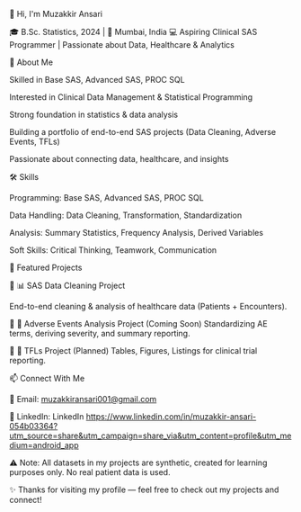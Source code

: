 👋 Hi, I'm Muzakkir Ansari

🎓 B.Sc. Statistics, 2024 | 📍 Mumbai, India
💻 Aspiring Clinical SAS Programmer | Passionate about Data, Healthcare & Analytics

🚀 About Me

Skilled in Base SAS, Advanced SAS, PROC SQL

Interested in Clinical Data Management & Statistical Programming

Strong foundation in statistics & data analysis

Building a portfolio of end-to-end SAS projects (Data Cleaning, Adverse Events, TFLs)

Passionate about connecting data, healthcare, and insights

🛠️ Skills

Programming: Base SAS, Advanced SAS, PROC SQL

Data Handling: Data Cleaning, Transformation, Standardization

Analysis: Summary Statistics, Frequency Analysis, Derived Variables

Soft Skills: Critical Thinking, Teamwork, Communication

📂 Featured Projects

🔹 📊 SAS Data Cleaning Project

End-to-end cleaning & analysis of healthcare data (Patients + Encounters).

🔹 💊 Adverse Events Analysis Project
 (Coming Soon)
Standardizing AE terms, deriving severity, and summary reporting.

🔹 📑 TFLs Project
 (Planned)
Tables, Figures, Listings for clinical trial reporting.

📫 Connect With Me

📧 Email: muzakkiransari001@gmail.com

💼 LinkedIn: LinkedIn
https://www.linkedin.com/in/muzakkir-ansari-054b03364?utm_source=share&utm_campaign=share_via&utm_content=profile&utm_medium=android_app 

⚠️ Note: All datasets in my projects are synthetic, created for learning purposes only. No real patient data is used.

✨ Thanks for visiting my profile — feel free to check out my projects and connect!
